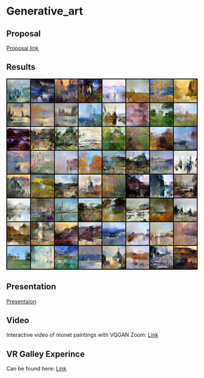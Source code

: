# Generative_art

## Proposal
[Proposal link](https://github.com/SDAIA-T5-Projects/Generative_art/blob/main/Proposal/Proposal.pdf)


## Results
![Photo](https://raw.githubusercontent.com/SDAIA-T5-Projects/Generative_art/main/photos/generated-images-0501.png)


## Presentation
[Presentaion](https://github.com/SDAIA-T5-Projects/Generative_art/blob/main/Presentation/Generative_art.pdf)


## Video
Interactive video of monet paintings with VQGAN Zoom: [Link](https://drive.google.com/file/d/1tsLlFXjp-Qfw9z4N6ow1ZitIw_hD2Bk7/view)


## VR Galley Experince
Can be found here: [Link](Link)
